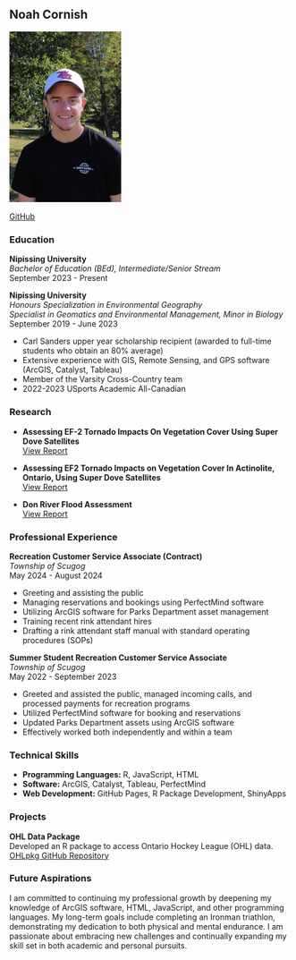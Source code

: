 ## Noah Cornish
<img src="https://github.com/NoahCornish/noahcornish/blob/main/images/dji_fly_20230909_154920_895_1694288988815_photo_optimized.jpg" alt="Noah Cornish" width="200" />

[GitHub](https://github.com/NoahCornish)

### Education

**Nipissing University**  
*Bachelor of Education (BEd), Intermediate/Senior Stream*  
September 2023 - Present

**Nipissing University**  
*Honours Specialization in Environmental Geography*  
*Specialist in Geomatics and Environmental Management, Minor in Biology*  
September 2019 - June 2023  
- Carl Sanders upper year scholarship recipient (awarded to full-time students who obtain an 80% average)
- Extensive experience with GIS, Remote Sensing, and GPS software (ArcGIS, Catalyst, Tableau)
- Member of the Varsity Cross-Country team
- 2022-2023 USports Academic All-Canadian

### Research

- **Assessing EF-2 Tornado Impacts On Vegetation Cover Using Super Dove Satellites**  
[View Report](https://1drv.ms/b/s!AmvGoGe3Zb1ngc8gxDpWtGvowZZxmQ)
  
- **Assessing EF2 Tornado Impacts on Vegetation Cover In Actinolite, Ontario, Using Super Dove Satellites**  
[View Report](https://1drv.ms/b/s!AmvGoGe3Zb1ngdgZs0WFz-L-cwPLkQ?e=mhYCYN)

- **Don River Flood Assessment**  
[View Report](https://1drv.ms/b/s!AmvGoGe3Zb1nyHx7OhRRmGkRDTYb?e=ht6b83)

### Professional Experience

**Recreation Customer Service Associate (Contract)**  
*Township of Scugog*  
May 2024 - August 2024  
- Greeting and assisting the public
- Managing reservations and bookings using PerfectMind software
- Utilizing ArcGIS software for Parks Department asset management
- Training recent rink attendant hires
- Drafting a rink attendant staff manual with standard operating procedures (SOPs)

**Summer Student Recreation Customer Service Associate**  
*Township of Scugog*  
May 2022 - September 2023  
- Greeted and assisted the public, managed incoming calls, and processed payments for recreation programs
- Utilized PerfectMind software for booking and reservations
- Updated Parks Department assets using ArcGIS software
- Effectively worked both independently and within a team

### Technical Skills

- **Programming Languages:** R, JavaScript, HTML
- **Software:** ArcGIS, Catalyst, Tableau, PerfectMind
- **Web Development:** GitHub Pages, R Package Development, ShinyApps

### Projects

**OHL Data Package**  
Developed an R package to access Ontario Hockey League (OHL) data.  
[OHLpkg GitHub Repository](https://www.github.com/NoahCornish/OHLpkg)

### Future Aspirations

I am committed to continuing my professional growth by deepening my knowledge of ArcGIS software, HTML, JavaScript, and other programming languages. My long-term goals include completing an Ironman triathlon, demonstrating my dedication to both physical and mental endurance. I am passionate about embracing new challenges and continually expanding my skill set in both academic and personal pursuits.
